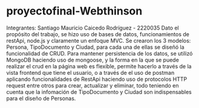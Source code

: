# proyectofinal-Webthinson
Integrantes: Santiago Mauricio Caicedo Rodríguez - 2220035
Dato el propósito del trabajo, se hizo uso de bases de datos, funcionamientos de restApi, node.js  y claramente un enfoque MVC. Se crearon los 3 modelos: Persona, TipoDocumento y Ciudad, para cada una de ellas se diseñó la funcionalidad de CRUD. Para mantener persistencia de los datos, se utilizó MongoDB haciendo uso de mongoose, y la forma en la que se puede realizar el crud en la página web es flexible, permite hacerlo a través de la vista frontend que tiene el usuario, o a través de el uso de postman aplicando funcionalidades de RestApi haciendo uso de protocolos HTTP request entre otros para crear, actualizar y eliminar, todo teniendo en cuenta que la infomación de TipoDocumento y Ciudad son indispensables para el diseño de Personas.
